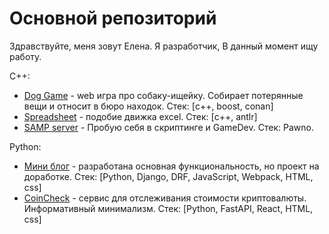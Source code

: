 # Основной репозиторий

Здравствуйте, меня зовут Елена. 
Я разработчик, В данный момент ищу работу.

С++:
- [Dog Game](https://github.com/Pokimonka/DogGame "Dog Game") - web игра про собаку-ищейку.  Собирает потерянные вещи и относит в бюро находок.  Стек: [c++, boost, conan]
- [Spreadsheet](https://github.com/Pokimonka/Spreadsheet "Spreadsheet") - подобие движка excel. Стек: [c++, antlr]
- [SAMP server](https://github.com/Pokimonka/sampServe "SAMP server") - Пробую себя в скриптинге и GameDev. Стек: Pawno.

Python:
- [Мини блог](https://github.com/Pokimonka/Mini-Blog "Мини блог") - разработана основная функциональность, но проект на доработке. Стек: [Python, Django, DRF, JavaScript, Webpack, HTML, css]
- [CoinCheck](https://github.com/Pokimonka/CoinCheck "CoinCheck") - сервис для отслеживания стоимости криптовалюты. Информативный минимализм. Стек: [Python, FastAPI, React, HTML, css]
